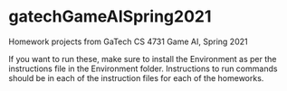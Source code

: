 # gatechGameAISpring2021
Homework projects from GaTech CS 4731 Game AI, Spring 2021 

If you want to run these, make sure to install the Environment as per the instructions file in the Environment folder. Instructions to run commands should be in each of
the instruction files for each of the homeworks.
